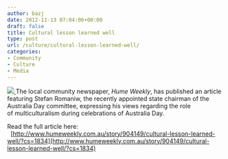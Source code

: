 ```yaml
---
author: bazj
date: 2012-11-13 07:04:06+00:00
draft: false
title: Cultural lesson learned well
type: post
url: /culture/cultural-lesson-learned-well/
categories:
- Community
- Culture
- Media
---
```


[![](http://www.ozeukes.com/wp-content/uploads/2012/11/hume_weekly_masthead-main.jpg)
](http://www.ozeukes.com/wp-content/uploads/2012/11/hume_weekly_masthead-main.jpg)The local community newspaper, _Hume Weekly_, has published an article featuring Stefan Romaniw, the recently appointed state chairman of the Australia Day committee, expressing his views regarding the role of multiculturalism during celebrations of Australia Day.

Read the full article here:   [http://www.humeweekly.com.au/story/904149/cultural-lesson-learned-well/?cs=1834](http://www.humeweekly.com.au/story/904149/cultural-lesson-learned-well/?cs=1834)


